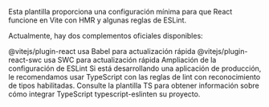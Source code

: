 Esta plantilla proporciona una configuración mínima para que React funcione en Vite con HMR y algunas reglas de ESLint.

Actualmente, hay dos complementos oficiales disponibles:

@vitejs/plugin-react usa Babel para actualización rápida
@vitejs/plugin-react-swc usa SWC para actualización rápida
Ampliación de la configuración de ESLint
Si está desarrollando una aplicación de producción, le recomendamos usar TypeScript con las reglas de lint con reconocimiento de tipos habilitadas. Consulte la plantilla TS para obtener información sobre cómo integrar TypeScript typescript-eslinten su proyecto.
